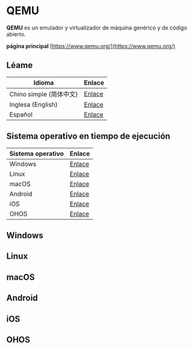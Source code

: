 # QEMU

  **QEMU** es un emulador y virtualizador de máquina genérico y de código abierto.

  **página principal** [https://www.qemu.org/](https://www.qemu.org/)

## Léame
| Idioma | Enlace |
|----------|------|
| Chino simple (简体中文) | [Enlace](./README.md) |
| Inglesa (English) | [Enlace](./README.en.md) |
| Español | [Enlace](./README.es.md) |

## Sistema operativo en tiempo de ejecución
| Sistema operativo | Enlace |
|---------|------|
| Windows  | [Enlace](#windows) |
| Linux | [Enlace](#linux) |
| macOS | [Enlace](#macos) |
| Android | [Enlace](#android) |
| iOS | [Enlace](#ios) |
| OHOS | [Enlace](#ohos) |

## Windows

## Linux

## macOS

## Android

## iOS

## OHOS


